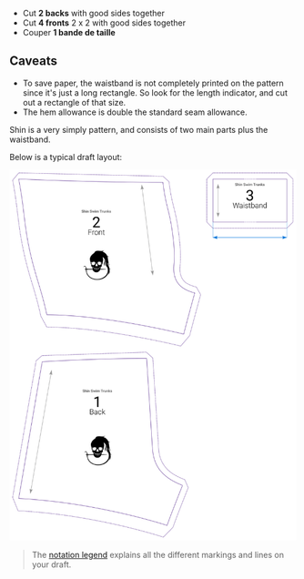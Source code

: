 - Cut **2 backs** with good sides together
- Cut **4 fronts** 2 x 2 with good sides together
- Couper **1 bande de taille**

## Caveats
- To save paper, the waistband is not completely printed on the pattern since it's just a long rectangle. So look for the length indicator, and cut out a rectangle of that size.
- The hem allowance is double the standard seam allowance.

Shin is a very simply pattern, and consists of two main parts plus the waistband.

Below is a typical draft layout:

![A typical Shin draft](layout.svg)

> The [notation legend](/docs/about/patterns/notation/) explains all the different markings and lines on your draft.
